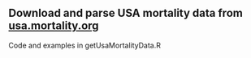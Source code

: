 ## Download and parse USA mortality data from [usa.mortality.org](usa.mortality.org)

Code and examples in getUsaMortalityData.R
